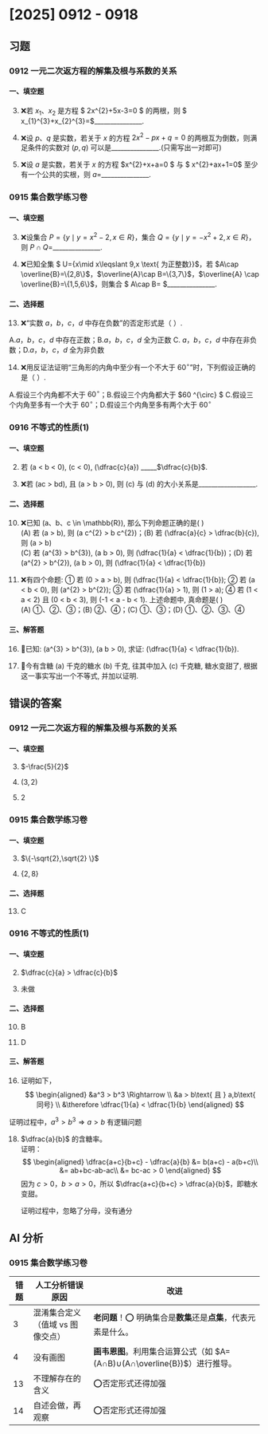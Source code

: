 # [2025] 0912 - 0918


## 习题

### 0912 一元二次返方程的解集及根与系数的关系

#### 一、填空题

3. ❌若 $x_{1}$、$x_{2}$ 是方程 $ 2x^{2}+5x-3=0 $ 的两根，则 $ x_{1}^{3}+x_{2}^{3}=$\_\_\_\_\_\_\_\_\_\_\_\_\_\_\_.


7. ❌设 $p$、$q$ 是实数，若关于 $x$ 的方程 $2x^{2}-px+q=0$ 的两根互为倒数，则满足条件的实数对 $(p,q)$ 可以是\_\_\_\_\_\_\_\_\_\_\_\_\_\_\_.(只需写出一对即可)


10. ❌设 $a$ 是实数，若关于 $x$ 的方程 $x^{2}+x+a=0 $ 与 $ x^{2}+ax+1=0$ 至少有一个公共的实根，则 $a=$\_\_\_\_\_\_\_\_\_\_\_\_\_\_\_.


### 0915 集合数学练习卷

#### 一、填空题
3. ❌设集合 $P=\{y\mid y=x^{2}-2,x\in R\}$，集合 $Q=\{y\mid y=-x^{2}+2,x\in R\}$，则 $P\cap Q=$\_\_\_\_\_\_\_\_\_\_\_\_\_\_\_.

4. ❌已知全集 $ U=\{x\mid x\leqslant 9,x \text{ 为正整数}\}$，若 $A\cap \overline{B}=\{2,8\}$，$\overline{A}\cap B=\{3,7\}$，$\overline{A} \cap \overline{B}=\{1,5,6\}$，则集合 $ A\cap B= $\_\_\_\_\_\_\_\_\_\_\_\_\_\_\_.


#### 二、选择题


13. ❌“实数 $a，b，c，d$ 中存在负数”的否定形式是（   ）.

  A.$a，b，c，d$ 中存在正数；B.$a，b，c，d$ 全为正数
  C. $a，b，c，d$ 中存在非负数；D.$a，b，c，d$ 全为非负数

14. ❌用反证法证明“三角形的内角中至少有一个不大于 $60^{\circ}$”时，下列假设正确的是（   ）.

  A.假设三个内角都不大于 $60^{\circ}$；B.假设三个内角都大于 $60 ^{\circ} $
  C.假设三个内角至多有一个大于 $60^{\circ}$；D.假设三个内角至多有两个大于 $60 ^{\circ}$

### 0916 不等式的性质(1)
#### 一、填空题  

2. 若 \(a < b < 0\), \(c < 0\), \(\dfrac{c}{a}\) \_\_\_\_\_$\dfrac{c}{b}$.

7. ❌若 \(ac > bd\), 且 \(a > b > 0\), 则 \(c\) 与 \(d\) 的大小关系是\_\_\_\_\_\_\_\_\_\_\_\_\_\_\_\_\_\_.  


#### 二、选择题  
10. ❌已知 \(a、b、c \in \mathbb{R}\), 那么下列命题正确的是(   )  
(A) 若 \(a > b\), 则 \(a c^{2} > b c^{2}\)；(B) 若 \(\dfrac{a}{c} > \dfrac{b}{c}\), 则 \(a > b\)  
(C) 若 \(a^{3} > b^{3}\), \(a b > 0\), 则 \(\dfrac{1}{a} < \dfrac{1}{b}\)；(D) 若 \(a^{2} > b^{2}\), \(a b > 0\), 则 \(\dfrac{1}{a} < \dfrac{1}{b}\)  

14. ❌有四个命题: ① 若 \(0 > a > b\), 则 \(\dfrac{1}{a} < \dfrac{1}{b}\); ② 若 \(a < b < 0\), 则 \(a^{2} > b^{2}\); ③ 若 \(\dfrac{1}{a} > 1\), 则 \(1 > a\); ④ 若 \(1 < a < 2\) 且 \(0 < b < 3\), 则 \(-1 < a - b < 1\). 上述命题中, 真命题是(   )  
(A) ①、②、③；(B) ②、④；(C) ①、③；(D) ①、②、③、④  

#### 三、解答题  

16. 🔺已知: \(a^{3} > b^{3}\), \(a b > 0\), 求证: \(\dfrac{1}{a} < \dfrac{1}{b}\).  

18. 🔺今有含糖 \(a\) 千克的糖水 \(b\) 千克, 往其中加入 \(c\) 千克糖, 糖水变甜了, 根据这一事实写出一个不等式, 并加以证明.  

## 错误的答案

### 0912 一元二次返方程的解集及根与系数的关系
#### 一、填空题


3. $-\frac{5}{2}$


7. $(3,2)$


10. $2$


### 0915 集合数学练习卷
#### 一、填空题
3. $\{-\sqrt{2},\sqrt{2} \}$

4. $\{2, 8\}$


#### 二、选择题
13. C

### 0916 不等式的性质(1)
#### 一、填空题
2. $\dfrac{c}{a} > \dfrac{c}{b}$

7. 未做

#### 二、选择题
10. B  


14. D

#### 三、解答题
16. 证明如下，
$$
\begin{aligned}
&a^3 > b^3 \Rightarrow \\
&a > b\text{ 且 } a,b\text{ 同号} \\
&\therefore \dfrac{1}{a} < \dfrac{1}{b}
\end{aligned}
$$

证明过程中，$a^3 > b^3 \Rightarrow a > b$ 有逻辑问题 

18. $\dfrac{a}{b}$ 的含糖率。  
    证明：  
    $$
    \begin{aligned}
    \dfrac{a+c}{b+c} - \dfrac{a}{b} &= b(a+c) - a(b+c)\\
    &= ab+bc-ab-ac\\
    &= bc-ac > 0
    \end{aligned}
    $$
    因为 $c>0$，$b>a>0$，所以 $\dfrac{a+c}{b+c} > \dfrac{a}{b}$，即糖水变甜。
    
    证明过程中，忽略了分母，没有通分

## AI 分析

### 0915 集合数学练习卷

| 错题 | 人工分析错误原因 | 改进 |
|------|-------------|---------|
| 3 | 混淆集合定义（值域 vs 图像交点） | **老问题**！⭕️ 明确集合是**数集**还是**点集**，代表元素是什么。 |
| 4 | 没有画图 | **画韦恩图**。利用集合运算公式（如  $A=(A∩B)∪(A∩\overline{B})$）进行推导。 |
| 13 | 不理解存在的含义 | ⭕️否定形式还得加强 |
| 14 | 自述会做，再观察 | ⭕️否定形式还得加强                                            |

